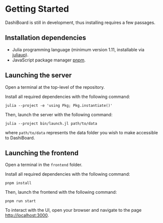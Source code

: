 # Getting Started

DashiBoard is still in development, thus installing requires a few passages.

## Installation dependencies

- Julia programming language (minimum version 1.11, installable via [juliaup](https://github.com/JuliaLang/juliaup)).
- JavaScript package manager [pnpm](https://pnpm.io/).

## Launching the server

Open a terminal at the top-level of the repository.

Install all required dependencies with the following command:

```
julia --project -e 'using Pkg; Pkg.instantiate()'
```

Then, launch the server with the following command:

```
julia --project bin/launch.jl path/to/data
```

where `path/to/data` represents the data folder you wish to make accessible
to DashiBoard.

## Launching the frontend

Open a terminal in the `frontend` folder.

Install all required dependencies with the following command:

```
pnpm install
```

Then, launch the frontend with the following command:

```
pnpm run start
```

To interact with the UI, open your browser and navigate to the page [http://localhost:3000](http://localhost:3000).
